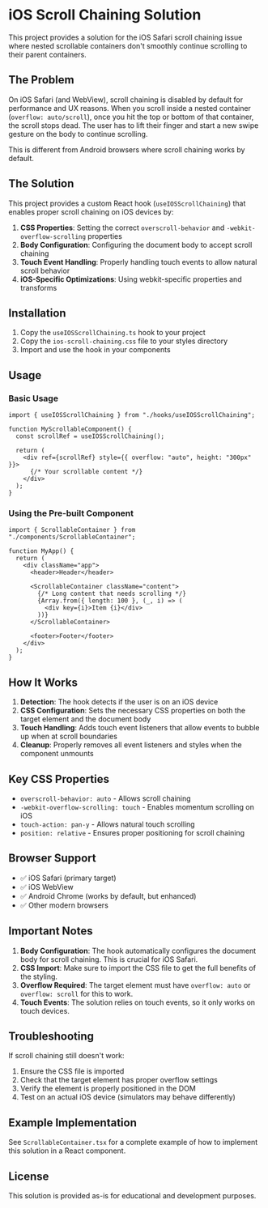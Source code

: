 # iOS Scroll Chaining Solution

This project provides a solution for the iOS Safari scroll chaining issue where nested scrollable containers don't smoothly continue scrolling to their parent containers.

## The Problem

On iOS Safari (and WebView), scroll chaining is disabled by default for performance and UX reasons. When you scroll inside a nested container (`overflow: auto/scroll`), once you hit the top or bottom of that container, the scroll stops dead. The user has to lift their finger and start a new swipe gesture on the body to continue scrolling.

This is different from Android browsers where scroll chaining works by default.

## The Solution

This project provides a custom React hook (`useIOSScrollChaining`) that enables proper scroll chaining on iOS devices by:

1. **CSS Properties**: Setting the correct `overscroll-behavior` and `-webkit-overflow-scrolling` properties
2. **Body Configuration**: Configuring the document body to accept scroll chaining
3. **Touch Event Handling**: Properly handling touch events to allow natural scroll behavior
4. **iOS-Specific Optimizations**: Using webkit-specific properties and transforms

## Installation

1. Copy the `useIOSScrollChaining.ts` hook to your project
2. Copy the `ios-scroll-chaining.css` file to your styles directory
3. Import and use the hook in your components

## Usage

### Basic Usage

```tsx
import { useIOSScrollChaining } from "./hooks/useIOSScrollChaining";

function MyScrollableComponent() {
  const scrollRef = useIOSScrollChaining();

  return (
    <div ref={scrollRef} style={{ overflow: "auto", height: "300px" }}>
      {/* Your scrollable content */}
    </div>
  );
}
```

### Using the Pre-built Component

```tsx
import { ScrollableContainer } from "./components/ScrollableContainer";

function MyApp() {
  return (
    <div className="app">
      <header>Header</header>

      <ScrollableContainer className="content">
        {/* Long content that needs scrolling */}
        {Array.from({ length: 100 }, (_, i) => (
          <div key={i}>Item {i}</div>
        ))}
      </ScrollableContainer>

      <footer>Footer</footer>
    </div>
  );
}
```

## How It Works

1. **Detection**: The hook detects if the user is on an iOS device
2. **CSS Configuration**: Sets the necessary CSS properties on both the target element and the document body
3. **Touch Handling**: Adds touch event listeners that allow events to bubble up when at scroll boundaries
4. **Cleanup**: Properly removes all event listeners and styles when the component unmounts

## Key CSS Properties

- `overscroll-behavior: auto` - Allows scroll chaining
- `-webkit-overflow-scrolling: touch` - Enables momentum scrolling on iOS
- `touch-action: pan-y` - Allows natural touch scrolling
- `position: relative` - Ensures proper positioning for scroll chaining

## Browser Support

- ✅ iOS Safari (primary target)
- ✅ iOS WebView
- ✅ Android Chrome (works by default, but enhanced)
- ✅ Other modern browsers

## Important Notes

1. **Body Configuration**: The hook automatically configures the document body for scroll chaining. This is crucial for iOS Safari.
2. **CSS Import**: Make sure to import the CSS file to get the full benefits of the styling.
3. **Overflow Required**: The target element must have `overflow: auto` or `overflow: scroll` for this to work.
4. **Touch Events**: The solution relies on touch events, so it only works on touch devices.

## Troubleshooting

If scroll chaining still doesn't work:

1. Ensure the CSS file is imported
2. Check that the target element has proper overflow settings
3. Verify the element is properly positioned in the DOM
4. Test on an actual iOS device (simulators may behave differently)

## Example Implementation

See `ScrollableContainer.tsx` for a complete example of how to implement this solution in a React component.

## License

This solution is provided as-is for educational and development purposes.
